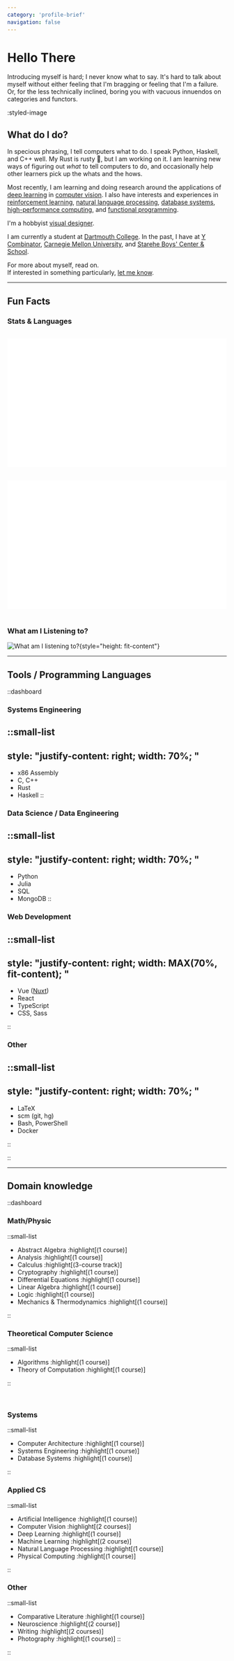 ```yaml
---
category: 'profile-brief'
navigation: false
---
```




# Hello There

Introducing myself is hard; I never know what to say.
It's hard to talk about myself without either feeling that I'm bragging
or feeling that I'm a failure.
Or, for the less technically inclined, boring you with
vacuous innuendos on categories and functors.

:styled-image

## What do I do?

In specious phrasing, I tell computers what to do.
I speak Python, Haskell, and C++ well.
My Rust is rusty :crab:, but I am working on it.
I am learning new ways of figuring out
_what_ to tell computers to do, and occasionally
help other learners pick up the whats and the hows.

Most recently, I am learning and doing research around
the applications of [deep learning][dl] in [computer vision][cv].
I also have interests and experiences in
[reinforcement learning][rl], [natural language processing][nlp],
[database systems][database-systems], [high-performance computing][hpc],
and [functional programming][functional-prg].

I'm a hobbyist [visual designer][design].

I am currently a student at [Dartmouth College][dartmouth].
In the past, I have at [Y Combinator][yc], [Carnegie Mellon University][cmu],
and [Starehe Boys' Center & School][starehe].

For more about myself, read on.  
If interested in something particularly, [let me know][email].

---

## Fun Facts

### Stats & Languages

<div style="display: grid; grid-template-columns: repeat(auto-fit, minmax(480px, 1fr)">
  <div>

  ![GitHub activity.](https://raw.githubusercontent.com/siavava/github-stats/master/generated/overview.svg#gh-dark-mode-only)

  </div>
  <div>

  ![Most-used programming languages.](https://raw.githubusercontent.com/siavava/github-stats/master/generated/languages.svg#gh-dark-mode-only)

  </div>
</div>

### What am I Listening to?

![What am I listening to?](https://spotify-recently-played-readme.vercel.app/api?user=1vjcu6bwe77050bqaz0awjw0p&count=10&unique=true&width=1000){style="height: fit-content"}

---

## Tools / Programming Languages

<!-- force a new line here!!  -->

::dashboard
<div>

### Systems Engineering

::small-list
---
style: "justify-content: right; width: 70%; "
---

- x86 Assembly
- C, C++
- Rust
- Haskell
::

</div>
<div>

### Data Science / Data Engineering

::small-list
---
style: "justify-content: right; width: 70%; "
---

- Python
- Julia
- SQL
- MongoDB
::

</div>

<div>

### Web Development

::small-list
---
style: "justify-content: right; width: MAX(70%, fit-content); "
---

- Vue ([Nuxt][nuxt])
- React
- TypeScript
- CSS, Sass

::

</div>

<div>

### Other

::small-list
---
style: "justify-content: right; width: 70%; "
---

- LaTeX
- scm (git, hg)
- Bash, PowerShell
- Docker

::
</div>

::

<!-- <div style="padding-bottom: 20px;"> -->

---

## Domain knowledge

<!-- </div> -->

::dashboard

<div style="grid-row-end: span 2;">

### Math/Physic

::small-list

- Abstract Algebra :highlight[(1 course)]
- Analysis :highlight[(1 course)]
- Calculus :highlight[(3-course track)]
- Cryptography :highlight[(1 course)]
- Differential Equations :highlight[(1 course)]
- Linear Algebra :highlight[(1 course)]
- Logic :highlight[(1 course)]
- Mechanics & Thermodynamics :highlight[(1 course)]

::

</div>

<div>

### Theoretical Computer Science

::small-list

- Algorithms :highlight[(1 course)]
- Theory of Computation :highlight[(1 course)]

::
</div>

<div>

&nbsp; &nbsp;

### Systems

::small-list

- Computer Architecture :highlight[(1 course)]
- Systems Engineering :highlight[(1 course)]
- Database Systems :highlight[(1 course)]

::
</div>

<div>

### Applied CS

::small-list

- Artificial Intelligence :highlight[(1 course)]
- Computer Vision :highlight[(2 courses)]
- Deep Learning :highlight[(1 course)]
- Machine Learning :highlight[(2 course)]
- Natural Language Processing :highlight[(1 course)]
- Physical Computing :highlight[(1 course)]

::
</div>

<div>

### Other

::small-list

- Comparative Literature :highlight[(1 course)]
- Neuroscience :highlight[(2 course)]
- Writing :highlight[(2 courses)]
- Photography :highlight[(1 course)]
::

</div>
::

[nuxt]:                     https://nuxtjs.org/
[dartmouth]:                https://home.dartmouth.edu/
[starehe]:                  https://www.stareheboyscentre.ac.ke/sbc/
[yc]:                       https://www.startupschool.org/
[cmu]:                      https://www.cs.cmu.edu/
[email]:                    mailto:amittaijoel@outlook.com
[dl]:                       https://www.simplilearn.com/tutorials/deep-learning-tutorial/what-is-deep-learning
[cv]:                       https://www.simplilearn.com/computer-vision-article?tag=computer%20vision
[rl]:                       https://www.synopsys.com/ai/what-is-reinforcement-learning.html#:~:text=Definition,environment%20to%20obtain%20maximum%20reward.
[nlp]:                      https://www.sas.com/en_us/insights/analytics/what-is-natural-language-processing-nlp.html
[database-systems]:         https://hevodata.com/learn/database-systems/
[hpc]:                      https://www.netapp.com/data-storage/high-performance-computing/what-is-hpc/
[functional-prg]:           https://spectrum.ieee.org/functional-programming
[design]:                   https://www.designcouncil.org.uk/our-work/championing-the-value-of-design/design-made-it-possible/

